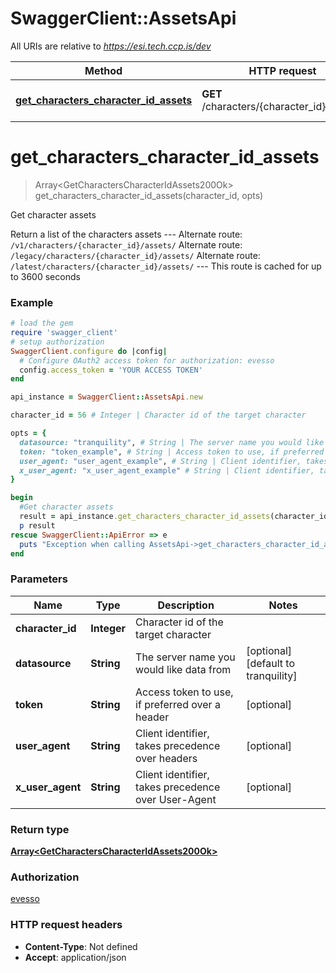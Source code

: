 # SwaggerClient::AssetsApi

All URIs are relative to *https://esi.tech.ccp.is/dev*

Method | HTTP request | Description
------------- | ------------- | -------------
[**get_characters_character_id_assets**](AssetsApi.md#get_characters_character_id_assets) | **GET** /characters/{character_id}/assets/ | Get character assets


# **get_characters_character_id_assets**
> Array&lt;GetCharactersCharacterIdAssets200Ok&gt; get_characters_character_id_assets(character_id, opts)

Get character assets

Return a list of the characters assets  ---  Alternate route: `/v1/characters/{character_id}/assets/`  Alternate route: `/legacy/characters/{character_id}/assets/`  Alternate route: `/latest/characters/{character_id}/assets/`   ---  This route is cached for up to 3600 seconds

### Example
```ruby
# load the gem
require 'swagger_client'
# setup authorization
SwaggerClient.configure do |config|
  # Configure OAuth2 access token for authorization: evesso
  config.access_token = 'YOUR ACCESS TOKEN'
end

api_instance = SwaggerClient::AssetsApi.new

character_id = 56 # Integer | Character id of the target character

opts = { 
  datasource: "tranquility", # String | The server name you would like data from
  token: "token_example", # String | Access token to use, if preferred over a header
  user_agent: "user_agent_example", # String | Client identifier, takes precedence over headers
  x_user_agent: "x_user_agent_example" # String | Client identifier, takes precedence over User-Agent
}

begin
  #Get character assets
  result = api_instance.get_characters_character_id_assets(character_id, opts)
  p result
rescue SwaggerClient::ApiError => e
  puts "Exception when calling AssetsApi->get_characters_character_id_assets: #{e}"
end
```

### Parameters

Name | Type | Description  | Notes
------------- | ------------- | ------------- | -------------
 **character_id** | **Integer**| Character id of the target character | 
 **datasource** | **String**| The server name you would like data from | [optional] [default to tranquility]
 **token** | **String**| Access token to use, if preferred over a header | [optional] 
 **user_agent** | **String**| Client identifier, takes precedence over headers | [optional] 
 **x_user_agent** | **String**| Client identifier, takes precedence over User-Agent | [optional] 

### Return type

[**Array&lt;GetCharactersCharacterIdAssets200Ok&gt;**](GetCharactersCharacterIdAssets200Ok.md)

### Authorization

[evesso](../../new/README.md#evesso)

### HTTP request headers

 - **Content-Type**: Not defined
 - **Accept**: application/json



